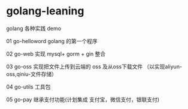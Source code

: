 # golang-leaning
golang 各种实践 demo

01 go-helloword golang 的第一个程序

02 go-web 实现 mysql+ gorm + gin 整合

03 go-oss 实现把文件上传到云端的 oss 及从oss下载文件 （以实现aliyun-oss,qiniu-文件存储）

04 go-utils 工具包

05 go-pay 继承支付功能(计划集成 支付宝，微信支付，银联支付)

